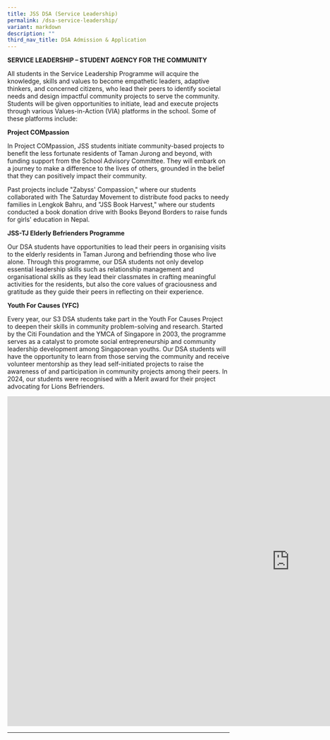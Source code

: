 ```yaml
---
title: JSS DSA (Service Leadership)
permalink: /dsa-service-leadership/
variant: markdown
description: ""
third_nav_title: DSA Admission & Application
---
```

<p><strong>SERVICE LEADERSHIP – STUDENT AGENCY FOR THE COMMUNITY</strong>
</p>
<p>All students in the Service Leadership Programme will acquire the knowledge,
skills and values to become empathetic leaders, adaptive thinkers, and
concerned citizens, who lead their peers to identify societal needs and
design impactful community projects to serve the community. Students will
be given opportunities to initiate, lead and execute projects through various
Values-in-Action (VIA) platforms in the school. Some of these platforms
include:</p>
<p><strong>Project COMpassion</strong>
</p>
<p>In Project COMpassion, JSS students initiate community-based projects
to benefit the less fortunate residents of Taman Jurong and beyond, with
funding support from the School Advisory Committee. They will embark on
a journey to make a difference to the lives of others, grounded in the
belief that they can positively impact their community.</p>
<p>Past projects include "Zabyss' Compassion," where our students collaborated
with The Saturday Movement to distribute food packs to needy families in
Lengkok Bahru, and "JSS Book Harvest," where our students conducted a book
donation drive with Books Beyond Borders to raise funds for girls' education
in Nepal.</p>
<p><strong>JSS-TJ Elderly Befrienders Programme</strong>
</p>
<p>Our DSA students have opportunities to lead their peers in organising
visits to the elderly residents in Taman Jurong and befriending those who
live alone. Through this programme, our DSA students not only develop essential
leadership skills such as relationship management and organisational skills
as they lead their classmates in crafting meaningful activities for the
residents, but also the core values of graciousness and gratitude as they
guide their peers in reflecting on their experience.</p>
<p><strong>Youth For Causes (YFC)</strong>
</p>
<p>Every year, our S3 DSA students take part in the Youth For Causes Project
to deepen their skills in community problem-solving and research. Started
by the Citi Foundation and the YMCA of Singapore in 2003, the programme
serves as a catalyst to promote social entrepreneurship and community leadership
development among Singaporean youths. Our DSA students will have the opportunity
to learn from those serving the community and receive volunteer mentorship
as they lead self-initiated projects to raise the awareness of and participation
in community projects among their peers. In 2024, our students were recognised
with a Merit award for their project advocating for Lions Befrienders.</p>

<iframe allowfullscreen="true" height="749" width="1280" frameborder="0" src="https://docs.google.com/presentation/d/e/2PACX-1vTTruF34V8vMi9hGlpGEsFXXU_MjRDXl4we4RaJ7MGhkssDSbcF-GoTHRURWapUEA/pubembed?start=false&amp;loop=false&amp;delayms=3000"></iframe>
<p></p>
<p></p>
<hr>
<p></p>
<p>&nbsp;</p>